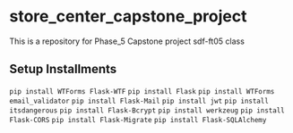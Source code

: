 # store_center_capstone_project
This is a repository for Phase_5 Capstone project sdf-ft05 class





## Setup Installments

`pip install WTForms Flask-WTF`
`pip install Flask`
`pip install WTForms email_validator`
`pip install Flask-Mail`
`pip install jwt`
`pip install itsdangerous`
`pip install Flask-Bcrypt`
`pip install werkzeug`
`pip install Flask-CORS`
`pip install Flask-Migrate`
`pip install Flask-SQLAlchemy`